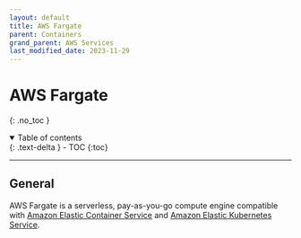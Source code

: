 ```yaml
---
layout: default
title: AWS Fargate
parent: Containers
grand_parent: AWS Services
last_modified_date: 2023-11-29
---
```


# AWS Fargate
{: .no_toc }

<details open markdown="block">
  <summary>
    Table of contents
  </summary>
  {: .text-delta }
- TOC
{:toc}
</details>

---

## General

AWS Fargate is a serverless, pay-as-you-go compute engine compatible with [Amazon Elastic Container Service](./ecs.html) and [Amazon Elastic Kubernetes Service](./eks.html).